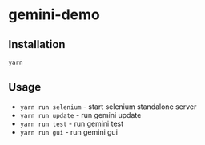 # gemini-demo

## Installation

```
yarn
```

## Usage

* `yarn run selenium` - start selenium standalone server
* `yarn run update` - run gemini update
* `yarn run test` - run gemini test
* `yarn run gui` - run gemini gui
